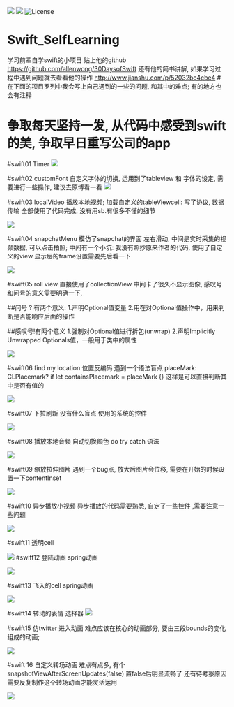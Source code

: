 
![](http://img.shields.io/badge/iOS-8.0%2B-blue.svg) 
![](http://img.shields.io/badge/Swift-2.0-blue.svg)
![License](https://img.shields.io/github/license/lexrus/VPNOn.svg?style=flat)    

# Swift_SelfLearning
学习前辈自学swift的小项目 贴上他的github  https://github.com/allenwong/30DaysofSwift  还有他的简书讲解, 如果学习过程中遇到问题就去看看他的操作 http://www.jianshu.com/p/52032bc4cbe4
#在下面的项目罗列中我会写上自己遇到的一些的问题, 和其中的难点; 有的地方也会有注释

# 争取每天坚持一发, 从代码中感受到swift的美, 争取早日重写公司的app

#swift01 Timer
![](https://github.com/AppriaTT/Swift_SelfLearning/blob/master/Swift/Swift01Timer/Swift01Timer/01.png)

#swift02 customFont
自定义字体的切换, 运用到了tableview 和 字体的设定, 需要进行一些操作, 建议去原博看一看
![](https://raw.githubusercontent.com/AppriaTT/Swift_SelfLearning/master/Swift/Swift02CustomFont/Swift02CustomFont/02.png)

#swift03 localVideo
播放本地视频;  加载自定义的tableViewcell: 写了协议, 数据传输 全部使用了代码完成, 没有用sb.有很多不懂的细节

![](https://raw.githubusercontent.com/AppriaTT/Swift_SelfLearning/master/Swift/swift03video/swift03video/03.png)

#swift04 snapchatMenu
模仿了snapchat的界面 左右滑动, 中间是实时采集的视频数据, 可以点击拍照;
中间有一个小坑: 我没有照抄原来作者的代码, 使用了自定义的view 显示层的frame设置需要先后看一下

![](https://raw.githubusercontent.com/AppriaTT/Swift_SelfLearning/master/Swift/swift04%20snapchatMenu/swift04%20snapchatMenu/04.png)

#swift05 roll view
直接使用了collectionView 中间卡了很久不显示图像, 感叹号和问号的意义需要明确一下, 

##问号 ? 有两个意义:
1.声明Optional值变量
2.用在对Optional值操作中，用来判断是否能响应后面的操作

##感叹号!有两个意义
1.强制对Optional值进行拆包(unwrap)
2.声明Implicitly Unwrapped Optionals值，一般用于类中的属性

![](https://raw.githubusercontent.com/AppriaTT/Swift_SelfLearning/master/Swift/swift05%20roll%20view/swift05%20roll%20view/05.gif)

#swift06 find my location 位置反编码
遇到一个语法盲点
placeMark: CLPlacemark?
 if let containsPlacemark = placeMark {} 这样是可以直接判断其中是否有值的
 
 ![](https://raw.githubusercontent.com/AppriaTT/Swift_SelfLearning/master/Swift/swift06%20findMyLocation/swift06%20findMyLocation/06.png)
 
#swift07 下拉刷新 
没有什么盲点 使用的系统的控件

![](https://raw.githubusercontent.com/AppriaTT/Swift_SelfLearning/master/Swift/swift07%20pullToRefresh/swift07%20pullToRefresh/07.gif)

#swift08 播放本地音频 自动切换颜色 
do try catch 语法

![](https://raw.githubusercontent.com/AppriaTT/Swift_SelfLearning/master/Swift/swift08%20randomColorization/swift08%20randomColorization/08.gif)

#swift09 缩放拉伸图片
遇到一个bug点, 放大后图片会位移, 需要在开始的时候设置一下contentInset

![](https://raw.githubusercontent.com/AppriaTT/Swift_SelfLearning/master/Swift/swift09%20ImageScrollerEffect/swift09%20ImageScrollerEffect/09.gif)

#swift10 异步播放小视频
异步播放的代码需要熟悉, 自定了一些控件 ,需要注意一些问题

![](https://github.com/AppriaTT/Swift_SelfLearning/blob/master/Swift/swift10%20videoBG/swift10%20videoBG/10.gif)

#swift11 透明cell

![](https://github.com/AppriaTT/Swift_SelfLearning/blob/master/Swift/swift11%20clearTBCell/swift11%20clearTBCell/11.png)
#swift12 登陆动画
spring动画

![](https://github.com/AppriaTT/Swift_SelfLearning/blob/master/Swift/swift12/swift12/12.gif)

#swift13 飞入的cell
spring动画

![](https://github.com/AppriaTT/Swift_SelfLearning/blob/master/Swift/swift13/swift13/13.gif)

#swift14 转动的表情 选择器
![](https://github.com/AppriaTT/Swift_SelfLearning/blob/master/Swift/swift14%20EmojiMachine/swift14%20EmojiMachine/14.gif)

#swift15 仿twitter 进入动画
难点应该在核心的动画部分, 要由三段bounds的变化组成的动画;

![](https://github.com/AppriaTT/Swift_SelfLearning/blob/master/Swift/swift15%20animateSplash/swift15%20animateSplash/15.gif)


#swift 16 自定义转场动画
难点有点多, 有个snapshotViewAfterScreenUpdates(false) 置false后明显流畅了 还有待考察原因
需要反复制作这个转场动画才能灵活运用

![](https://github.com/AppriaTT/Swift_SelfLearning/blob/master/Swift/swift16%20slideMenu/swift16%20slideMenu/16.gif)
